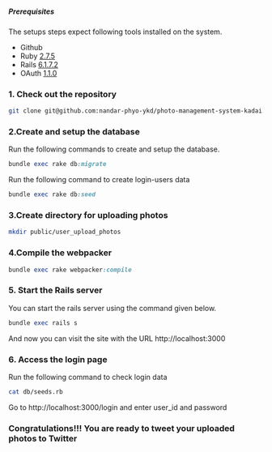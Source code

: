 ##### Prerequisites

The setups steps expect following tools installed on the system.

- Github
- Ruby [2.7.5](https://www.ruby-lang.org/en/downloads/releases/)
- Rails [6.1.7.2](https://rubygems.org/gems/rails/versions/6.1.7.2)
- OAuth [1.1.0](https://rubygems.org/gems/oauth?locale=ja)

### 1. Check out the repository

```bash
git clone git@github.com:nandar-phyo-ykd/photo-management-system-kadai.git
```

### 2.Create and setup the database

Run the following commands to create and setup the database.

```ruby
bundle exec rake db:migrate
```

Run the following command to create login-users data

```ruby
bundle exec rake db:seed
```

### 3.Create directory for uploading photos

```bash
mkdir public/user_upload_photos
```

### 4.Compile the webpacker

```ruby
bundle exec rake webpacker:compile
```

### 5. Start the Rails server

You can start the rails server using the command given below.

```ruby
bundle exec rails s
```

And now you can visit the site with the URL http://localhost:3000

### 6. Access the login page
Run the following command to check login data
```bash
cat db/seeds.rb
```

Go to http://localhost:3000/login and enter user_id and password


### Congratulations!!! You are ready to tweet your uploaded photos to Twitter

